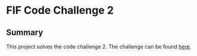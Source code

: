 # FIF Code Challenge 2

## Summary
This project solves the code challenge 2. The challenge can be found [here](https://github.com/falabella-fif-inte/test-2).



